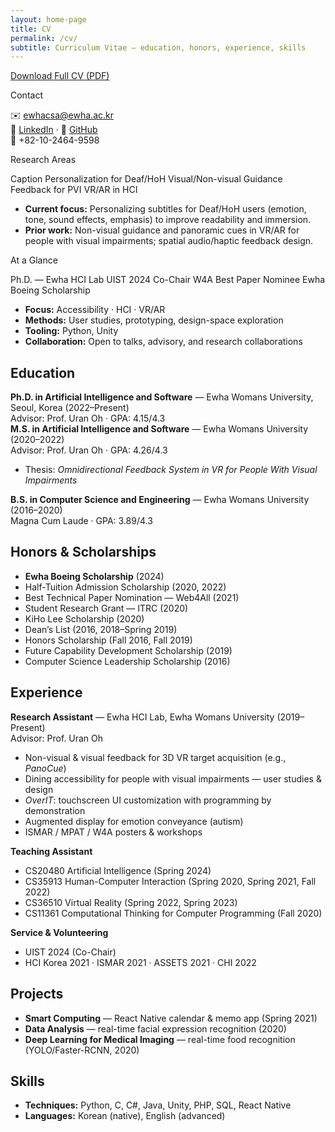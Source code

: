 ```yaml
---
layout: home-page
title: CV
permalink: /cv/
subtitle: Curriculum Vitae — education, honors, experience, skills
---
```


<p>
  <a class="btn btn--primary"
     href="SeungA_Chung_CV_250829.pdf"
     download target="_blank" rel="noopener">
    Download Full CV (PDF)
  </a>
</p>


<div class="cards">
  <div class="card">
    <p class="title">Contact</p>
    <p>
      ✉️ <a href="mailto:ewhacsa@ewha.ac.kr">ewhacsa@ewha.ac.kr</a><br/>
      🔗 <a href="https://linkedin.com/in/seunga-chung-0386a51bb/">LinkedIn</a> ·
      🐙 <a href="https://github.com/seunga-chung">GitHub</a><br/>
      📱 +82-10-2464-9598
    </p>
  </div>
  <div class="card">
  <p class="title">Research Areas</p>
  <p>
    <span class="badge">Caption Personalization for Deaf/HoH</span>
    <span class="badge">Visual/Non-visual Guidance Feedback for PVI</span>
    <span class="badge">VR/AR in HCI</span>
  </p>
  <ul>
    <li><strong>Current focus:</strong> Personalizing subtitles for Deaf/HoH users (emotion, tone, sound effects, emphasis) to improve readability and immersion.</li>
    <li><strong>Prior work:</strong> Non-visual guidance and panoramic cues in VR/AR for people with visual impairments; spatial audio/haptic feedback design.</li>
  </ul>
</div>
  
  <div class="card">
  <p class="title">At a Glance</p>
  <p>
    <span class="badge">Ph.D. — Ewha HCI Lab</span>
    <span class="badge">UIST 2024 Co-Chair</span>
    <span class="badge">W4A Best Paper Nominee</span>
    <span class="badge">Ewha Boeing Scholarship</span>
  </p>
  <ul>
    <li><strong>Focus:</strong> Accessibility · HCI · VR/AR</li>
    <li><strong>Methods:</strong> User studies, prototyping, design-space exploration</li>
    <li><strong>Tooling:</strong> Python, Unity</li>
    <li><strong>Collaboration:</strong> Open to talks, advisory, and research collaborations</li>
  </ul>
</div>


## Education
<div class="pub-card">
  <div class="pub-title"><strong>Ph.D. in Artificial Intelligence and Software</strong> — Ewha Womans University, Seoul, Korea (2022–Present)</div>
  <div class="pub-meta">Advisor: Prof. Uran Oh · GPA: 4.15/4.3</div>
</div>
<div class="pub-card">
  <div class="pub-title"><strong>M.S. in Artificial Intelligence and Software</strong> — Ewha Womans University (2020–2022)</div>
  <div class="pub-meta">Advisor: Prof. Uran Oh · GPA: 4.26/4.3</div>
  <ul>
    <li>Thesis: <em>Omnidirectional Feedback System in VR for People With Visual Impairments</em></li>
  </ul>
</div>
<div class="pub-card">
  <div class="pub-title"><strong>B.S. in Computer Science and Engineering</strong> — Ewha Womans University (2016–2020)</div>
  <div class="pub-meta">Magna Cum Laude · GPA: 3.89/4.3</div>
</div>

## Honors & Scholarships
<div class="pub-card">
  <ul>
    <li><strong>Ewha Boeing Scholarship</strong> (2024)</li>
    <li>Half-Tuition Admission Scholarship (2020, 2022)</li>
    <li>Best Technical Paper Nomination — Web4All (2021)</li>
    <li>Student Research Grant — ITRC (2020)</li>
    <li>KiHo Lee Scholarship (2020)</li>
    <li>Dean’s List (2016, 2018–Spring 2019)</li>
    <li>Honors Scholarship (Fall 2016, Fall 2019)</li>
    <li>Future Capability Development Scholarship (2019)</li>
    <li>Computer Science Leadership Scholarship (2016)</li>
  </ul>
</div>

## Experience
<div class="pub-card">
  <div class="pub-title"><strong>Research Assistant</strong> — Ewha HCI Lab, Ewha Womans University (2019–Present)</div>
  <div class="pub-meta">Advisor: Prof. Uran Oh</div>
  <ul>
    <li>Non-visual & visual feedback for 3D VR target acquisition (e.g., <em>PanoCue</em>)</li>
    <li>Dining accessibility for people with visual impairments — user studies & design</li>
    <li><em>OverIT</em>: touchscreen UI customization with programming by demonstration</li>
    <li>Augmented display for emotion conveyance (autism)</li>
    <li>ISMAR / MPAT / W4A posters & workshops</li>
  </ul>
</div>

<div class="pub-card">
  <div class="pub-title"><strong>Teaching Assistant</strong></div>
  <ul>
    <li>CS20480 Artificial Intelligence (Spring 2024)</li>
    <li>CS35913 Human-Computer Interaction (Spring 2020, Spring 2021, Fall 2022)</li>
    <li>CS36510 Virtual Reality (Spring 2022, Spring 2023)</li>
    <li>CS11361 Computational Thinking for Computer Programming (Fall 2020)</li>
  </ul>
</div>

<div class="pub-card">
  <div class="pub-title"><strong>Service & Volunteering</strong></div>
  <ul>
    <li>UIST 2024 (Co-Chair)</li>
    <li>HCI Korea 2021 · ISMAR 2021 · ASSETS 2021 · CHI 2022</li>
  </ul>
</div>

## Projects
<div class="pub-card">
  <ul>
    <li><strong>Smart Computing</strong> — React Native calendar & memo app (Spring 2021)</li>
    <li><strong>Data Analysis</strong> — real-time facial expression recognition (2020)</li>
    <li><strong>Deep Learning for Medical Imaging</strong> — real-time food recognition (YOLO/Faster-RCNN, 2020)</li>
  </ul>
</div>

## Skills
<div class="pub-card">
  <ul>
    <li><strong>Techniques:</strong> Python, C, C#, Java, Unity, PHP, SQL, React Native</li>
    <li><strong>Languages:</strong> Korean (native), English (advanced)</li>
  </ul>
</div>
